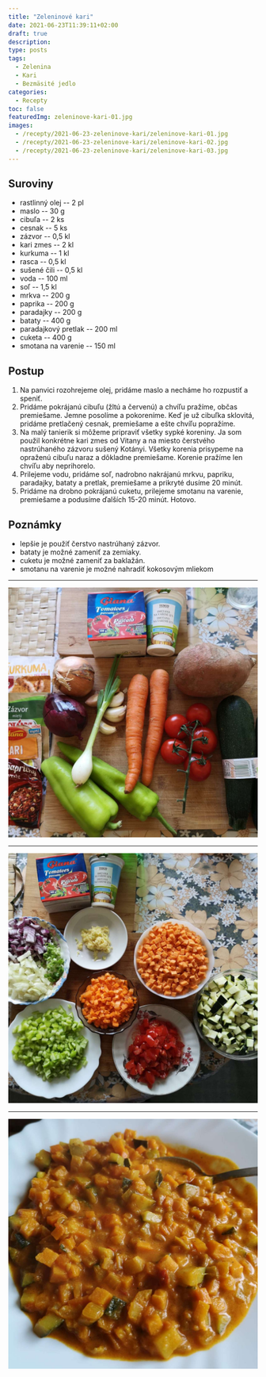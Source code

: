 ```yaml
---
title: "Zeleninové kari"
date: 2021-06-23T11:39:11+02:00
draft: true
description:
type: posts
tags:
  - Zelenina
  - Kari
  - Bezmäsité jedlo
categories:
  - Recepty
toc: false
featuredImg: zeleninove-kari-01.jpg
images:
  - /recepty/2021-06-23-zeleninove-kari/zeleninove-kari-01.jpg
  - /recepty/2021-06-23-zeleninove-kari/zeleninove-kari-02.jpg
  - /recepty/2021-06-23-zeleninove-kari/zeleninove-kari-03.jpg
---
```


## Suroviny

- rastlinný olej -- 2 pl
- maslo -- 30 g
- cibuľa -- 2 ks
- cesnak -- 5 ks
- zázvor -- 0,5 kl
- kari zmes -- 2 kl
- kurkuma -- 1 kl
- rasca -- 0,5 kl
- sušené čili -- 0,5 kl
- voda -- 100 ml
- soľ -- 1,5 kl
- mrkva -- 200 g
- paprika -- 200 g
- paradajky -- 200 g
- bataty -- 400 g
- paradajkový pretlak -- 200 ml
- cuketa -- 400 g
- smotana na varenie -- 150 ml

## Postup

1. Na panvici rozohrejeme olej, pridáme maslo a necháme ho rozpustiť a speniť.
2. Pridáme pokrájanú cibuľu (žltú a červenú) a chvíľu pražíme, občas premiešame. Jemne posolíme a pokoreníme. Keď je už cibuľka sklovitá, pridáme pretlačený cesnak, premiešame a ešte chvíľu popražíme.
3. Na malý tanierik si môžeme pripraviť všetky sypké koreniny. Ja som použil konkrétne kari zmes od Vitany a na miesto čerstvého nastrúhaného zázvoru sušený Kotányi. Všetky korenia prisypeme na opraženú cibuľu naraz a dôkladne premiešame. Korenie pražíme len chvíľu aby neprihorelo.
4. Prilejeme vodu, pridáme soľ, nadrobno nakrájanú mrkvu, papriku, paradajky, bataty a pretlak, premiešame a prikryté dusíme 20 minút. 
5. Pridáme na drobno pokrájanú cuketu, prilejeme smotanu na varenie, premiešame a podusíme ďalších 15-20 minút. Hotovo.

## Poznámky

- lepšie je použiť čerstvo nastrúhaný zázvor.
- bataty je možné zameniť za zemiaky.
- cuketu je možné zameniť za baklažán.
- smotanu na varenie je možné nahradiť kokosovým mliekom

---

![Zeleninové kari - suroviny](zeleninove-kari-01.jpg "Suroviny na zeleninové kari (autor: zwieratko, 2021)")

---

![Zeleninové kari - nakrájané suroviny](zeleninove-kari-02.jpg "Nakrájané suroviny (autor: zwieratko, 2021)")

---

![Zeleninové kari](zeleninove-kari-03.jpg "Zeleninové kari (autor: zwieratko, 2021)")
